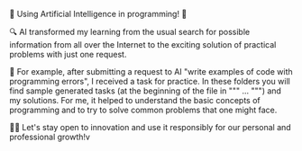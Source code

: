 🚀 Using Artificial Intelligence in programming! 🧠

🔍 AI transformed my learning from the usual search for possible information from all over the Internet to the exciting solution of practical problems with just one request.

🧮 For example, after submitting a request to AI "write examples of code with programming errors", I received a task for practice. In these folders you will find sample generated tasks (at the beginning of the file in """ ... """) and my solutions. For me, it helped to understand the basic concepts of programming and to try to solve common problems that one might face.

🤝🤗 Let's stay open to innovation and use it responsibly for our personal and professional growth!v
